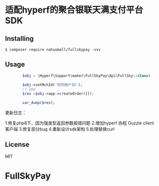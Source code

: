 # 适配hyperf的聚合银联天满支付平台SDK
## Installing

```shell
$ composer require nahuomall/fullskypay -vvv
```

## Usage

```php
        $obj = \Hyperf\Support\make(\FullSkyPay\Api\FullSky::class)
        
        $obj->setMchId('你的商户ID');
        // app
        $res =$obj->app->createOrder([]);
        
        var_dump($res);
```

更新日志：

1.修复php8下，因为强类型返回参数报错问题
2.增加hyperf 协程 Guzzle client 客户端
3.修复部分bug
4.重新设计sdk架构
5.处理替换curl

## License

MIT
# FullSkyPay
